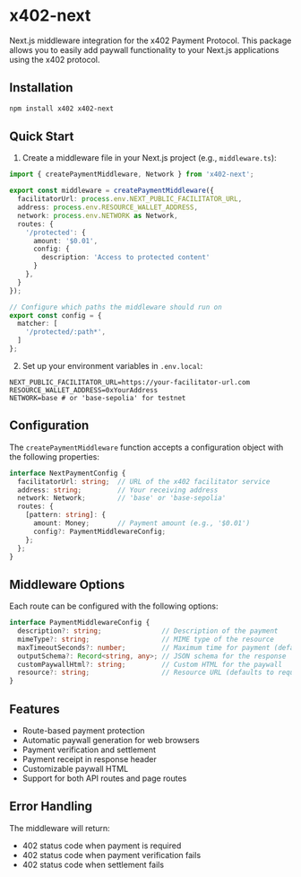 # x402-next

Next.js middleware integration for the x402 Payment Protocol. This package allows you to easily add paywall functionality to your Next.js applications using the x402 protocol.

## Installation

```bash
npm install x402 x402-next
```

## Quick Start

1. Create a middleware file in your Next.js project (e.g., `middleware.ts`):

```typescript
import { createPaymentMiddleware, Network } from 'x402-next';

export const middleware = createPaymentMiddleware({
  facilitatorUrl: process.env.NEXT_PUBLIC_FACILITATOR_URL,
  address: process.env.RESOURCE_WALLET_ADDRESS,
  network: process.env.NETWORK as Network,
  routes: {
    '/protected': {
      amount: '$0.01',
      config: {
        description: 'Access to protected content'
      }
    },
  }
});

// Configure which paths the middleware should run on
export const config = {
  matcher: [
    '/protected/:path*',
  ]
};
```

2. Set up your environment variables in `.env.local`:

```env
NEXT_PUBLIC_FACILITATOR_URL=https://your-facilitator-url.com
RESOURCE_WALLET_ADDRESS=0xYourAddress
NETWORK=base # or 'base-sepolia' for testnet
```

## Configuration

The `createPaymentMiddleware` function accepts a configuration object with the following properties:

```typescript
interface NextPaymentConfig {
  facilitatorUrl: string;  // URL of the x402 facilitator service
  address: string;         // Your receiving address
  network: Network;        // 'base' or 'base-sepolia'
  routes: {
    [pattern: string]: {
      amount: Money;       // Payment amount (e.g., '$0.01')
      config?: PaymentMiddlewareConfig;
    };
  };
}
```

## Middleware Options

Each route can be configured with the following options:

```typescript
interface PaymentMiddlewareConfig {
  description?: string;               // Description of the payment
  mimeType?: string;                  // MIME type of the resource
  maxTimeoutSeconds?: number;         // Maximum time for payment (default: 60)
  outputSchema?: Record<string, any>; // JSON schema for the response
  customPaywallHtml?: string;         // Custom HTML for the paywall
  resource?: string;                  // Resource URL (defaults to request URL)
}
```

## Features

- Route-based payment protection
- Automatic paywall generation for web browsers
- Payment verification and settlement
- Payment receipt in response header
- Customizable paywall HTML
- Support for both API routes and page routes

## Error Handling

The middleware will return:
- 402 status code when payment is required
- 402 status code when payment verification fails
- 402 status code when settlement fails

